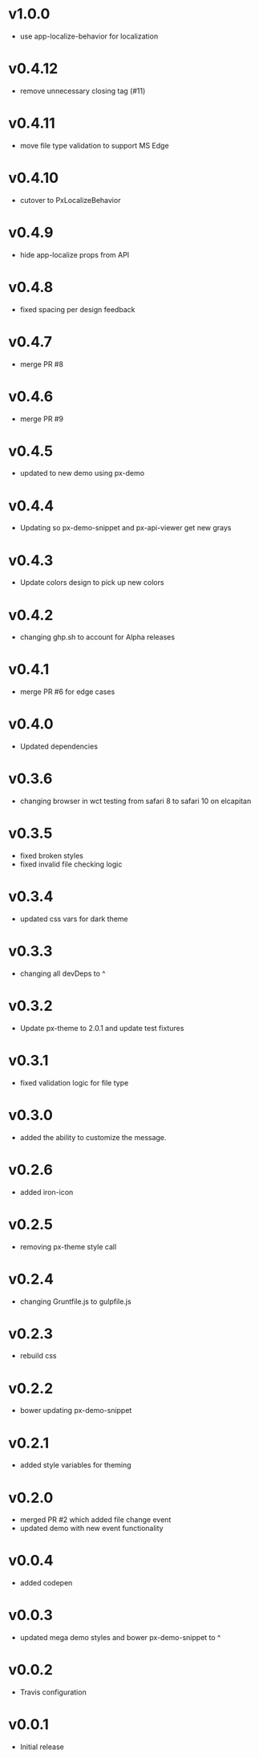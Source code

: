 v1.0.0
==================
* use app-localize-behavior for localization

v0.4.12
==================
* remove unnecessary closing tag (#11)

v0.4.11
==================
* move file type validation to support MS Edge

v0.4.10
==================
* cutover to PxLocalizeBehavior

v0.4.9
==================
* hide app-localize props from API

v0.4.8
==================
* fixed spacing per design feedback

v0.4.7
==================
* merge PR #8

v0.4.6
==================
* merge PR #9

v0.4.5
==================
* updated to new demo using px-demo

v0.4.4
==================
* Updating so px-demo-snippet and px-api-viewer get new grays

v0.4.3
==================
* Update colors design to pick up new colors

v0.4.2
==================
* changing ghp.sh to account for Alpha releases

v0.4.1
==================
* merge PR #6 for edge cases

v0.4.0
==================
* Updated dependencies

v0.3.6
==================
* changing browser in wct testing from safari 8 to safari 10 on elcapitan

v0.3.5
==================
* fixed broken styles
* fixed invalid file checking logic

v0.3.4
==================
* updated css vars for dark theme

v0.3.3
==================
* changing all devDeps to ^

v0.3.2
==================
* Update px-theme to 2.0.1 and update test fixtures

v0.3.1
==================
* fixed validation logic for file type

v0.3.0
==================
* added the ability to customize the message.

v0.2.6
==================
* added iron-icon

v0.2.5
==================
* removing px-theme style call


v0.2.4
==================
* changing Gruntfile.js to gulpfile.js

v0.2.3
==================
* rebuild css

v0.2.2
==================
* bower updating px-demo-snippet

v0.2.1
==================
* added style variables for theming

v0.2.0
==================
* merged PR #2 which added file change event
* updated demo with new event functionality

v0.0.4
==================
* added codepen

v0.0.3
==================
* updated mega demo styles and bower px-demo-snippet to ^

v0.0.2
==================
* Travis configuration

v0.0.1
==================
* Initial release

